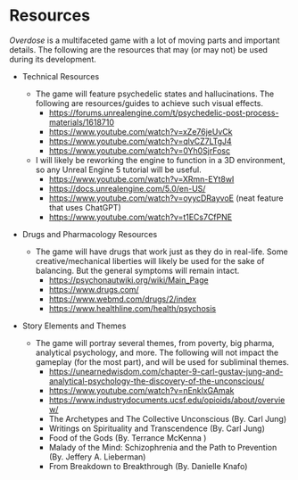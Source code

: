 # Resources
*Overdose* is a multifaceted game with a lot of moving parts and important details. The following are the resources
that may (or may not) be used during its development.

- Technical Resources
  - The game will feature psychedelic states and hallucinations. The following are resources/guides to achieve such 
    visual effects.
    - https://forums.unrealengine.com/t/psychedelic-post-process-materials/1618710
    - https://www.youtube.com/watch?v=xZe76jeUvCk
    - https://www.youtube.com/watch?v=qlvCZ7LTgJ4
    - https://www.youtube.com/watch?v=0Yh0SjrFosc
  - I will likely be reworking the engine to function in a 3D environment, so any Unreal Engine 5 tutorial will be 
    useful.
    - https://www.youtube.com/watch?v=XRmn-EYt8wI
    - https://docs.unrealengine.com/5.0/en-US/
    - https://www.youtube.com/watch?v=oyycDRayvoE (neat feature that uses ChatGPT)
    - https://www.youtube.com/watch?v=t1ECs7CfPNE

- Drugs and Pharmacology Resources
  - The game will have drugs that work just as they do in real-life. Some creative/mechanical liberties will likely 
    be used for the sake of balancing. But the general symptoms will remain intact.
    - https://psychonautwiki.org/wiki/Main_Page
    - https://www.drugs.com/
    - https://www.webmd.com/drugs/2/index
    - https://www.healthline.com/health/psychosis

- Story Elements and Themes
  - The game will portray several themes, from poverty, big pharma, analytical psychology, and more. The following 
    will not impact the gameplay (for the most part), and will be used for subliminal themes.
    - https://unearnedwisdom.com/chapter-9-carl-gustav-jung-and-analytical-psychology-the-discovery-of-the-unconscious/
    - https://www.youtube.com/watch?v=nEnklxGAmak
    - https://www.industrydocuments.ucsf.edu/opioids/about/overview/
    - The Archetypes and The Collective Unconscious (By. Carl Jung)
    - Writings on Spirituality and Transcendence (By. Carl Jung)
    - Food of the Gods (By. Terrance McKenna )
    - Malady of the Mind: Schizophrenia and the Path to Prevention (By. Jeffery A. Lieberman)
    - From Breakdown to Breakthrough (By. Danielle Knafo)